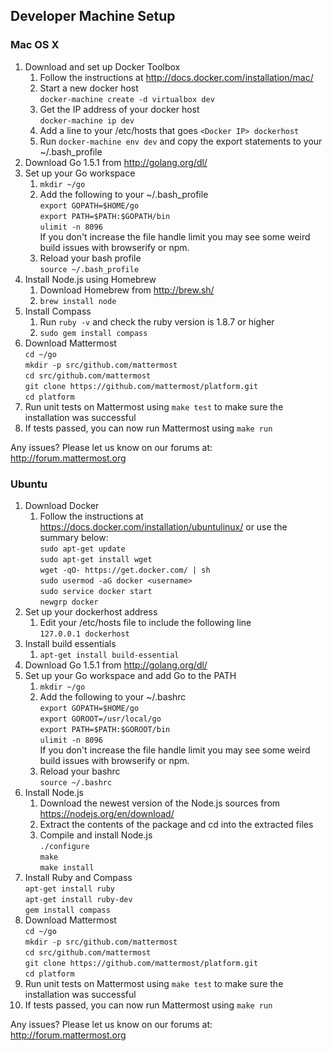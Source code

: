 Developer Machine Setup
-----------------------------

### Mac OS X ###

1. Download and set up Docker Toolbox
	1. Follow the instructions at http://docs.docker.com/installation/mac/
	2. Start a new docker host  
		`docker-machine create -d virtualbox dev`
	2. Get the IP address of your docker host  
		`docker-machine ip dev`
	3. Add a line to your /etc/hosts that goes `<Docker IP> dockerhost`
	4. Run `docker-machine env dev` and copy the export statements to your ~/.bash_profile
2. Download Go 1.5.1 from http://golang.org/dl/
3. Set up your Go workspace
	1. `mkdir ~/go`
	2. Add the following to your ~/.bash_profile  
		`export GOPATH=$HOME/go`  
		`export PATH=$PATH:$GOPATH/bin`  
		`ulimit -n 8096`  
		If you don't increase the file handle limit you may see some weird build issues with browserify or npm.  
	3. Reload your bash profile  
		`source ~/.bash_profile`
4. Install Node.js using Homebrew
	1. Download Homebrew from http://brew.sh/
	2. `brew install node`
5. Install Compass
	1. Run `ruby -v` and check the ruby version is 1.8.7 or higher
	2. `sudo gem install compass`
6. Download Mattermost  
	`cd ~/go`  
	`mkdir -p src/github.com/mattermost`  
	`cd src/github.com/mattermost`  
	`git clone https://github.com/mattermost/platform.git`  
	`cd platform`
7. Run unit tests on Mattermost using `make test` to make sure the installation was successful
8. If tests passed, you can now run Mattermost using `make run`

Any issues? Please let us know on our forums at: http://forum.mattermost.org

### Ubuntu ###

1. Download Docker
	1. Follow the instructions at https://docs.docker.com/installation/ubuntulinux/ or use the summary below:  
		`sudo apt-get update`  
		`sudo apt-get install wget`  
		`wget -qO- https://get.docker.com/ | sh`  
		`sudo usermod -aG docker <username>`  
		`sudo service docker start`  
		`newgrp docker`
2. Set up your dockerhost address
	1. Edit your /etc/hosts file to include the following line  
		`127.0.0.1 dockerhost`
3. Install build essentials
	1. `apt-get install build-essential`
4. Download Go 1.5.1 from http://golang.org/dl/
5. Set up your Go workspace and add Go to the PATH
	1. `mkdir ~/go`
	2. Add the following to your ~/.bashrc  
		`export GOPATH=$HOME/go`  
		`export GOROOT=/usr/local/go`  
		`export PATH=$PATH:$GOROOT/bin`  
		`ulimit -n 8096`  
		If you don't increase the file handle limit you may see some weird build issues with browserify or npm.  
	3. Reload your bashrc  
		`source ~/.bashrc`
6. Install Node.js
	1. Download the newest version of the Node.js sources from https://nodejs.org/en/download/
	2. Extract the contents of the package and cd into the extracted files
	3. Compile and install Node.js  
		`./configure`  
		`make`  
		`make install`
7. Install Ruby and Compass  
	`apt-get install ruby`  
	`apt-get install ruby-dev`  
	`gem install compass`
8. Download Mattermost  
	`cd ~/go`  
	`mkdir -p src/github.com/mattermost`  
	`cd src/github.com/mattermost`  
	`git clone https://github.com/mattermost/platform.git`  
	`cd platform`
9. Run unit tests on Mattermost using `make test` to make sure the installation was successful
10. If tests passed, you can now run Mattermost using `make run`

Any issues? Please let us know on our forums at: http://forum.mattermost.org
